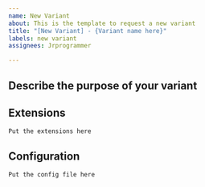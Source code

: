 ```yaml
---
name: New Variant
about: This is the template to request a new variant
title: "[New Variant] - {Variant name here}"
labels: new variant
assignees: Jrprogrammer

---
```


## Describe the purpose of your variant

## Extensions
```
Put the extensions here
```

## Configuration
````
Put the config file here
````
